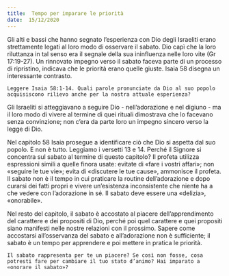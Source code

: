 ```yaml
---
title:  Tempo per imparare le priorità
date:  15/12/2020
---
```


Gli alti e bassi che hanno segnato l’esperienza con Dio degli Israeliti erano strettamente legati al loro modo di osservare il sabato. Dio capì che la loro riluttanza in tal senso era il segnale della sua ininfluenza nelle loro vite (Gr 17:19-27). Un rinnovato impegno verso il sabato faceva parte di un processo di ripristino, indicava che le priorità erano quelle giuste. Isaia 58 disegna un interessante contrasto.

`Leggere Isaia 58:1-14. Quali parole pronunciate da Dio al suo popolo acquisiscono rilievo anche per la nostra attuale esperienza?`

Gli Israeliti si atteggiavano a seguire Dio - nell’adorazione e nel digiuno - ma il loro modo di vivere al termine di quei rituali dimostrava che lo facevano senza convinzione; non c’era da parte loro un impegno sincero verso la legge di Dio.

Nel capitolo 58 Isaia prosegue a identificare ciò che Dio si aspetta dal suo popolo. E non è tutto. Leggiamo i versetti 13 e 14. Perché il Signore si concentra sul sabato al termine di questo capitolo? Il profeta utilizza espressioni simili a quelle finora usate: evitate di «fare i vostri affari»; non «seguire le tue vie»; evita di «discutere le tue cause», ammonisce il profeta. Il sabato non è il tempo in cui praticare la routine dell’adorazione e dopo curarsi dei fatti propri e vivere un’esistenza inconsistente che niente ha a che vedere con l’adorazione in sé. Il sabato deve essere una «delizia», «onorabile».

Nel resto del capitolo, il sabato è accostato al piacere dell’apprendimento del carattere e dei propositi di Dio, perché poi quel carattere e quei propositi siano manifesti nelle nostre relazioni con il prossimo. Sapere come accostarsi all’osservanza del sabato e all’adorazione non è sufficiente; il sabato è un tempo per apprendere e poi mettere in pratica le priorità.

`Il sabato rappresenta per te un piacere? Se così non fosse, cosa potresti fare per cambiare il tuo stato d’animo? Hai imparato a «onorare il sabato»?`